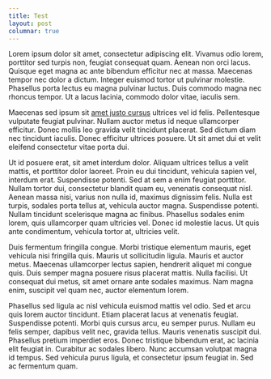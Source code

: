 ```yaml
---
title: Test
layout: post
columnar: true
---
```


<p>Lorem ipsum dolor sit amet, consectetur adipiscing elit. Vivamus odio lorem, porttitor sed turpis non, feugiat consequat quam. Aenean non orci lacus. Quisque eget magna ac ante bibendum efficitur nec at massa. Maecenas tempor nec dolor a dictum. Integer euismod tortor ut pulvinar molestie. Phasellus porta lectus eu magna pulvinar luctus. Duis commodo magna nec rhoncus tempor. Ut a lacus lacinia, commodo dolor vitae, iaculis sem.</p><p>

Maecenas sed ipsum sit <a href="#">amet justo cursus</a> ultrices vel id felis. Pellentesque vulputate feugiat pulvinar. Nullam auctor metus id neque ullamcorper efficitur. Donec mollis leo gravida velit tincidunt placerat. Sed dictum diam nec tincidunt iaculis. Donec efficitur ultrices posuere. Ut sit amet dui et velit eleifend consectetur vitae porta dui.</p><p>

Ut id posuere erat, sit amet interdum dolor. Aliquam ultrices tellus a velit mattis, et porttitor dolor laoreet. Proin eu dui tincidunt, vehicula sapien vel, interdum erat. Suspendisse potenti. Sed at sem a enim feugiat porttitor. Nullam tortor dui, consectetur blandit quam eu, venenatis consequat nisl. Aenean massa nisi, varius non nulla id, maximus dignissim felis. Nulla est turpis, sodales porta tellus at, vehicula auctor magna. Suspendisse potenti. Nullam tincidunt scelerisque magna ac finibus. Phasellus sodales enim lorem, quis ullamcorper quam ultricies vel. Donec id molestie lacus. Ut quis ante condimentum, vehicula tortor at, ultricies velit.</p><p>

Duis fermentum fringilla congue. Morbi tristique elementum mauris, eget vehicula nisi fringilla quis. Mauris ut sollicitudin ligula. Mauris et auctor metus. Maecenas ullamcorper lectus sapien, hendrerit aliquet mi congue quis. Duis semper magna posuere risus placerat mattis. Nulla facilisi. Ut consequat dui metus, sit amet ornare ante sodales maximus. Nam magna enim, suscipit vel quam nec, auctor elementum lorem.</p><p>

Phasellus sed ligula ac nisl vehicula euismod mattis vel odio. Sed et arcu quis lorem auctor tincidunt. Etiam placerat lacus at venenatis feugiat. Suspendisse potenti. Morbi quis cursus arcu, eu semper purus. Nullam eu felis semper, dapibus velit nec, gravida tellus. Mauris venenatis suscipit dui. Phasellus pretium imperdiet eros. Donec tristique bibendum erat, ac lacinia elit feugiat in. Curabitur ac sodales libero. Nunc accumsan volutpat magna id tempus. Sed vehicula purus ligula, et consectetur ipsum feugiat in. Sed ac fermentum quam.</p>